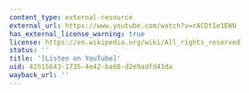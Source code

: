 ```yaml
---
content_type: external-resource
external_url: https://www.youtube.com/watch?v=rACDt1e1EWU
has_external_license_warning: true
license: https://en.wikipedia.org/wiki/All_rights_reserved
status: ''
title: '[Listen on YouTube]'
uid: 42515643-1735-4e42-ba60-d2e9adfd41da
wayback_url: ''
---
```

